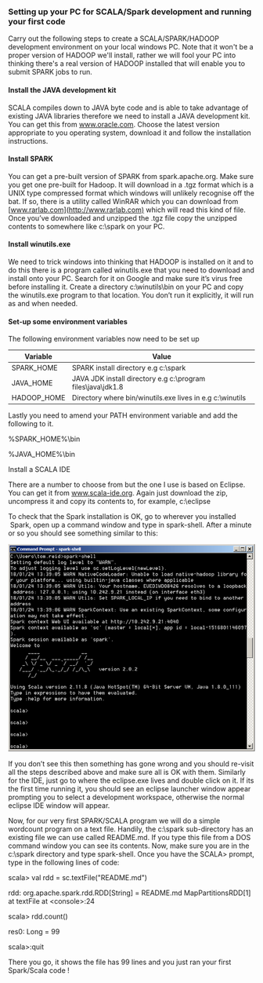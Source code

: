 <h3>Setting up your PC for SCALA/Spark development and running your first code</h3>

Carry out the following steps to create a SCALA/SPARK/HADOOP development environment on your 
local windows PC. Note that it won't be a proper version of HADOOP we'll install, rather
we will fool your PC into thinking there's a real version of HADOOP installed that will enable
you to submit SPARK jobs to run.

<h4>Install the JAVA development kit</h4>

SCALA compiles down to JAVA byte code and is able to take advantage of existing
JAVA libraries therefore we need to install a JAVA development kit. You can get
this from www.oracle.com. Choose the latest version appropriate to you operating
system, download it and follow the installation instructions.

<h4>Install SPARK</h4>

You can get a pre-built version of SPARK from spark.apache.org. Make sure you
get one pre-built for Hadoop. It will download in a .tgz format which is a UNIX
type compressed format which windows will unlikely recognise off the bat. If so,
there is a utility called WinRAR which you can download from
[www.rarlab.com](http://www.rarlab.com) which will read this kind of file. Once
you’ve downloaded and unzipped the .tgz file copy the unzipped contents to
somewhere like c:\\spark on your PC.

<h4>Install winutils.exe</h4>

We need to trick windows into thinking that HADOOP is installed on it and to do
this there is a program called winutils.exe that you need to download and
install onto your PC. Search for it on Google and make sure it’s virus free
before installing it. Create a directory c:\\winutils\\bin on your PC and copy
the winutils.exe program to that location. You don’t run it explicitly, it will
run as and when needed.

<h4>Set-up some environment variables</h4>

The following environment variables now need to be set up


|Variable  |Value
|-----------|-----------------------|
|SPARK_HOME |SPARK install directory e.g c:\\spark
|JAVA_HOME  |JAVA JDK install directory e.g c:\\program files\\java\\jdk1.8
|HADOOP_HOME|Directory where bin/winutils.exe lives in e.g c:\\winutils



Lastly you need to amend your PATH environment variable and add the following to
it.

%SPARK_HOME%\\bin

%JAVA_HOME%\\bin

Install a SCALA IDE

There are a number to choose from but the one I use is based on Eclipse. You can
get it from www.scala-ide.org. Again just download the zip, uncompress it and
copy its contents to, for example, c:\\eclipse

To check that the Spark installation is OK, go to wherever you installed  Spark,
open up a command window and type in spark-shell. After a minute or so you
should see something similar to this:

![](https://github.com/taupirho/scala-spark-on-pc/blob/master/scala.png)

If you don’t see this then something has gone wrong and you should re-visit all
the steps described above and make sure all is OK with them. Similarly for the
IDE, just go to where the eclipse.exe lives and double click on it. If its the
first time running it, you should see an eclipse launcher window appear
prompting you to select a development workspace, otherwise the normal eclipse
IDE window will appear.

Now, for our very first SPARK/SCALA program we will do a simple wordcount
program on a text file. Handily, the c:\\spark sub-directory has an existing
file we can use called README.md. If you type this file from a DOS command
window you can see its contents. Now, make sure you are in the c:\\spark
directory and type spark-shell. Once you have the SCALA\> prompt, type in the
following lines of code:

scala\> val rdd = sc.textFile("README.md")


rdd: org.apache.spark.rdd.RDD[String] = README.md MapPartitionsRDD[1] at textFile at \<console\>:24

scala\> rdd.count()

res0: Long = 99

scala\>:quit

There you go, it shows the file has 99 lines and you just ran your first Spark/Scala code !


